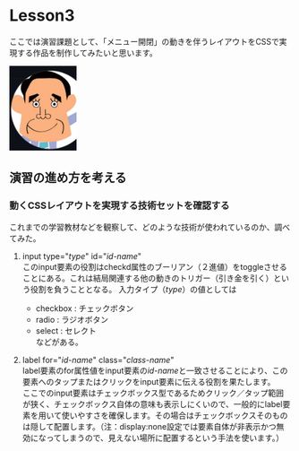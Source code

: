 # Lesson3
ここでは演習課題として、「メニュー開閉」の動きを伴うレイアウトをCSSで実現する作品を制作してみたいと思います。

<img src="2022-09-12-07-06-07.png" width="120">

## 演習の進め方を考える
### 動くCSSレイアウトを実現する技術セットを確認する
これまでの学習教材などを観察して、どのような技術が使われているのか、調べてみた。 

1. input type="<i>type</i>"  id="<i>id-name</i>"  
   このinput要素の役割はcheckd属性のブーリアン（２進値）をtoggleさせることにある。これは結局関連する他の動きのトリガー（引き金を引く）という役割を負うこととなる。
   入力タイプ（<i>type</i>）の値としては
   - checkbox : チェックボタン
   - radio : ラジオボタン
   - select : セレクト  
    などがある。

2. label for="<i>id-name</i>" class="<i>class-name</i>"  
    label要素のfor属性値をinput要素の<i>id-name</i>と一致させることにより、この要素へのタップまたはクリックをinput要素に伝える役割を果たします。  
    ここでのinput要素はチェックボックス型であるためクリック／タップ範囲が狭く、チェックボックス自体の意味も表示しにくいので、一般的にlabel要素を用いて使いやすさを確保します。その場合はチェックボックスそのものは隠して配置します。（注：display:none設定では要素自体が非表示かつ無効になってしまうので、見えない場所に配置するという手法を使います。）


